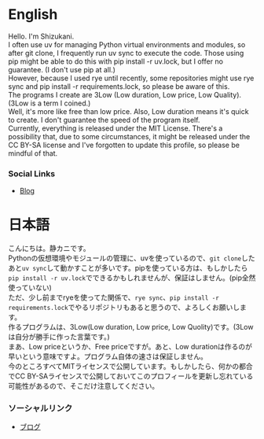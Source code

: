 # English
Hello. I'm Shizukani.  
I often use uv for managing Python virtual environments and modules, so after git clone, I frequently run uv sync to execute the code.  Those using pip might be able to do this with pip install -r uv.lock, but I offer no guarantee. (I don't use pip at all.)  
However, because I used rye until recently, some repositories might use rye sync and pip install -r requirements.lock, so please be aware of this.  
The programs I create are 3Low (Low duration, Low price, Low Quality). (3Low is a term I coined.)  
Well, it's more like free than low price. Also, Low duration means it's quick to create.  I don't guarantee the speed of the program itself.  
Currently, everything is released under the MIT License.  There's a possibility that, due to some circumstances, it might be released under the CC BY-SA license and I've forgotten to update this profile, so please be mindful of that.  
### Social Links
- [Blog](https://shizukani-cp.github.io/blog)

# 日本語
こんにちは。静カニです。  
Pythonの仮想環境やモジュールの管理に、uvを使っているので、`git clone`したあと`uv sync`して動かすことが多いです。pipを使っている方は、もしかしたら`pip install -r uv.lock`でできるかもしれませんが、保証はしません。(pip全然使っていない)  
ただ、少し前までryeを使ってた関係で、`rye sync`、`pip install -r requirements.lock`でやるリポジトリもあると思うので、よろしくお願いします。  
作るプログラムは、3Low(Low duration, Low price, Low Quolity)です。(3Lowは自分が勝手に作った言葉です。)  
まあ、Low priceというか、Free priceですが。あと、Low durationは作るのが早いという意味ですよ。プログラム自体の速さは保証しません。  
今のところすべてMITライセンスで公開しています。もしかしたら、何かの都合でCC BY-SAライセンスで公開しておいてこのプロフィールを更新し忘れている可能性があるので、そこだけ注意してください。  
### ソーシャルリンク
- [ブログ](https://shizukani-cp.github.io/blog)
